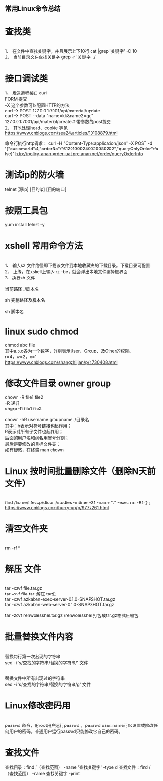 ## 常用Linux命令总结
# 查找类 
<br>1、 在文件中查找关键字，并且展示上下10行  cat <filename> |grep '关键字'  -C 10 
<br>2、 当前目录文件查找关键字   grep -r '关键字' ./ 


# 接口调试类
1、 发送远程接口 curl 
    <br>FORM 提交
    <br>-X 这个参数可以配置HTTP的方法
    <br>curl -X POST 127.0.0.1:7001/api/material/update
    <br>curl -X POST --data "name=kk&name2=gg" 127.0.0.1:7001/api/material/create # 带参数的post提交
 <br> 2、 其他处理head、cookie 等见 https://www.cnblogs.com/sea24/articles/10108879.html 
 
命令行执行http请求： 
curl -H "Content-Type:application/json" -X POST -d '{"customerId":4,"orderNo":"61201909240029989202","queryOnlyOrder":false}' http://policy-anan-order-uat.pre.anan.net/order/queryOrderInfo
 
 #  测试ip的防火墙
 telnet [源ip]  [目的ip] [目的端口]
 
 # 按照工具包 
 yum install telnet -y 
 
 # xshell 常用命令方法
<br>1、 输入sz 文件路径即下载该文件到本地收藏夹的下载目录。下载目录可配置 
<br>2、 上传，在xshell上输入:rz -be，就会弹出本地文件选择框界面
<br>3、执行sh 文件  
<br>   当前路径 ./脚本名    
<br>   sh 完整路径及脚本名   
<br>   sh 脚本名

# linux sudo chmod 
chmod abc file
<br>其中a,b,c各为一个数字，分别表示User、Group、及Other的权限。
<br>r=4，w=2，x=1
<br>https://www.cnblogs.com/shangzhijian/p/4730408.html

#  修改文件目录 owner  group
chown -R file1 file2 
<br>  -R  递归 
<br> chgrp -R file1 file2
<br> 
<br>chown -hR username:groupname ./目录名
<br>其中：h表示对符号链接也起作用；
<br>R表示对所有子文件也起作用；
<br>后面的用户名和组名用冒号分割；
<br>最后是要修改的目标文件夹；
<br>如有疑惑，在终端 man chown

#   Linux 按时间批量删除文件（删除N天前文件）  
<br> find /home/lifeccp/dicom/studies -mtime +21 -name "*.*" -exec rm -Rf {} \;
<br>  https://www.cnblogs.com/hurry-up/p/9777261.html  

#   清空文件夹
<br>   rm -rf *

# 解压 文件 
<br>  tar -xzvf file.tar.gz 
<br>  tar –xvf file.tar  解压 tar包
<br>  tar -xzvf azkaban-exec-server-0.1.0-SNAPSHOT.tar.gz
<br>  tar -xzvf azkaban-web-server-0.1.0-SNAPSHOT.tar.gz  
<br>  tar -zcvf renwolesshel.tar.gz /renwolesshel    打包成tar.gz格式压缩包

# 批量替换文件内容
<br>   替换每行第一次出现的字符串
<br>   sed -i 's/查找的字符串/替换的字符串/' 文件
 
<br>    替换文件中所有出现过的字符串
<br>    sed -i 's/查找的字符串/替换的字符串/g' 文件


# Linux修改密码用
<br> passwd 命令，用root用户运行passwd ，passwd user_name可以设置或修改任何用户的密码，普通用户运行passwd只能修改它自己的密码。


# 查找文件 
查找目录：find /（查找范围） -name '查找关键字' -type d
查找文件：find /（查找范围） -name 查找关键字 -print


